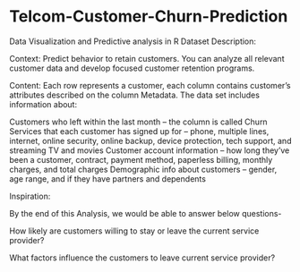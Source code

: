 # Telcom-Customer-Churn-Prediction
Data Visualization and Predictive analysis in R
Dataset Description:

Context:
Predict behavior to retain customers. You can analyze all relevant customer data and develop focused customer retention programs.

Content:
Each row represents a customer, each column contains customer’s attributes described on the column Metadata.
The data set includes information about:

Customers who left within the last month – the column is called Churn
Services that each customer has signed up for – phone, multiple lines, internet, online security, online backup, device protection, tech support, and streaming TV and movies
Customer account information – how long they’ve been a customer, contract, payment method, paperless billing, monthly charges, and total charges
Demographic info about customers – gender, age range, and if they have partners and dependents

Inspiration:

By the end of this Analysis, we would be able to answer below questions-

How likely are customers willing to stay or leave the current service provider?

What factors influence the customers to leave current service provider?

